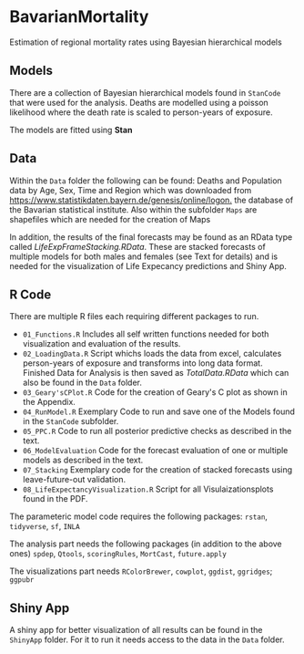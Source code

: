 # BavarianMortality
Estimation of regional mortality rates using Bayesian hierarchical models

## Models 
There are a collection of Bayesian hierarchical models found in `StanCode` that were used for the analysis. 
Deaths are modelled using a poisson likelihood where the death rate is scaled to person-years of exposure. 

The models are fitted using **Stan** 

## Data 
Within the `Data` folder the following can be found: Deaths and Population data by Age, Sex, Time and Region which was downloaded from <https://www.statistikdaten.bayern.de/genesis/online/logon.> the database of the Bavarian statistical institute. 
Also within the subfolder `Maps` are shapefiles which are needed for the creation of Maps

In addition, the results of the final forecasts may be found as an RData type called *LifeExpFrameStacking.RData*. These are stacked forecasts of multiple models for both males and females (see Text for details) and is needed for the visualization of Life Expecancy predictions and Shiny App.  

## R Code
There are multiple R files each requiring different packages to run.  

* `01_Functions.R` Includes all self written functions needed for both visualization and evaluation of the results.
* `02_LoadingData.R` Script whichs loads the data from excel, calculates person-years of exposure and transforms into long data format. Finished Data for Analysis is then saved as *TotalData.RData* which can also be found in the `Data` folder.
* `03_Geary'sCPlot.R` Code for the creation of Geary's C plot as shown in the Appendix. 
* `04_RunModel.R` Exemplary Code to run and save one of the Models found in the `StanCode` subfolder.
* `05_PPC.R` Code to run all posterior predictive checks as described in the text. 
* `06_ModelEvaluation` Code for the forecast evaluation of one or multiple models as described in the text. 
* `07_Stacking` Exemplary code for the creation of stacked forecasts using leave-future-out validation.  
* `08_LifeExpectancyVisualization.R` Script for all Visulaizationsplots found in the PDF. 

The parameteric model code requires the following packages: 
`rstan`, `tidyverse`, `sf`, `INLA`

The analysis part needs the following packages (in addition to the above ones)
`spdep`, `Qtools`, `scoringRules`, `MortCast`, `future.apply`

The visualizations part needs 
`RColorBrewer`, `cowplot`, `ggdist`, `ggridges`; `ggpubr`

## Shiny App
A shiny app for better visualization of all results can be found in the `ShinyApp` folder. For it to run it needs access to the data in the `Data` folder.
